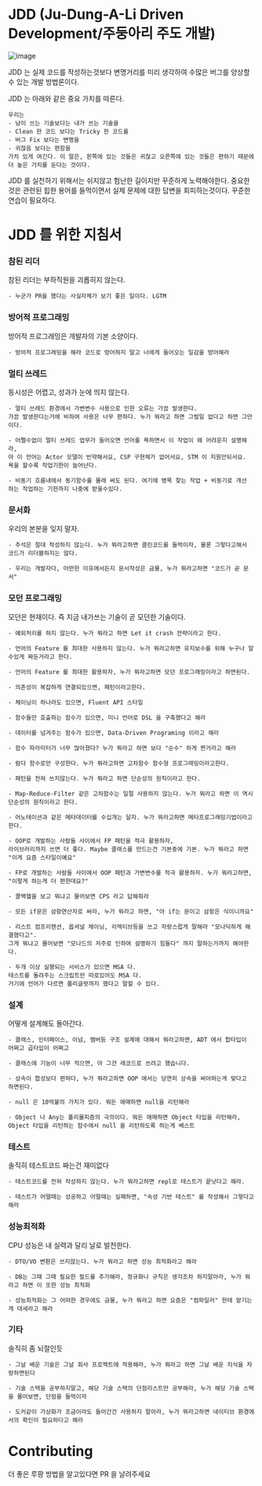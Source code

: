 # JDD (Ju-Dung-A-Li Driven Development/주둥아리 주도 개발)
![image](https://user-images.githubusercontent.com/10369528/130068355-049861db-ce6e-45cd-a74c-a262ee4fb01a.png)

JDD 는 실제 코드를 작성하는것보다 변명거리를 미리 생각하여 수많은 버그를 양상할 수 있는 개발 방법론이다.

JDD 는 아래와 같은 중요 가치를 따른다.

```
우리는
- 남이 쓰는 기술보다는 내가 쓰는 기술을
- Clean 한 코드 보다는 Tricky 한 코드를
- 버그 Fix 보다는 변명을
- 귀찮음 보다는 편함을
가치 있게 여긴다. 이 말은, 왼쪽에 있는 것들은 귀찮고 오른쪽에 있는 것들은 편하기 때문에 더 높은 가치를 둔다는 것이다.
```

JDD 를 실천하기 위해서는 쉬지않고 험난한 길이지만 꾸준하게 노력해야한다.
중요한것은 관련된 힙한 용어를 들먹이면서 실제 문제에 대한 답변을 회피하는것이다. 꾸준한 연습이 필요하다.


# JDD 를 위한 지침서

### 참된 리더
참된 리더는 부하직원을 괴롭히지 않는다.

```
- 누군가 PR을 했다는 사실자체가 보기 좋은 일이다. LGTM 
```

### 방어적 프로그래밍
방어적 프로그래밍은 개발자의 기본 소양이다.

```
- 방어적 프로그래밍을 해라 코드로 방어하지 말고 너에게 들어오는 일감을 방어해라
```

### 멀티 쓰레드
동시성은 어렵고, 성과가 눈에 띄지 않는다.
```
- 멀티 쓰레드 환경에서 가변변수 사용으로 인한 오류는 가끔 발생한다.
가끔 발생한다는거에 비하여 사용은 너무 편하다. 누가 뭐라고 하면 그럴일 없다고 하면 그만이다.

- 어쩔수없이 멀티 쓰레드 업무가 들어오면 언어를 욕하면서 이 작업이 왜 어려운지 설명해라,
아 이 언어는 Actor 모델이 빈약해서요, CSP 구현체가 없어서요, STM 이 지원안되서요.
욕을 할수록 작업기한이 늘어난다.

- 비동기 흐름내에서 동기함수를 몰래 써도 된다. 여기에 병목 찾는 작업 + 비동기로 개선 하는 작업하는 기한까지 나중에 받을수있다.
```

### 문서화
우리의 본분을 잊지 말자.

```
- 주석은 절대 작성하지 않는다. 누가 뭐라고하면 클린코드를 들먹이자, 물론 그렇다고해서 코드가 리더블하지는 않다.

- 우리는 개발자다, 어떤한 이유에서든지 문서작성은 금물, 누가 뭐라고하면 "코드가 곧 문서"
```

### 모던 프로그래밍
모던은 현재이다. 즉 지금 내가쓰는 기술이 곧 모던한 기술이다.

```
- 예외처리를 하지 않는다. 누가 뭐라고 하면 Let it crash 전략이라고 한다.

- 언어의 Feature 를 최대한 사용하지 않는다. 누가 뭐라고하면 유지보수를 위해 누구나 알수있게 짜둔거라고 한다.

- 언어의 Feature 를 최대한 활용하자, 누가 뭐라고하면 모던 프로그래밍이라고 하면된다.

- 의존성이 복잡하게 연결되있으면, 패턴이라고한다.

- 체이닝이 하나라도 있으면, Fluent API 스타일

- 함수들만 호출하는 함수가 있으면, 미니 언어로 DSL 을 구축했다고 해라

- 데이터를 넘겨주는 함수가 있으면, Data-Driven Programing 이라고 해라

- 함수 파라미터가 너무 많아졌다? 누가 뭐라고 하면 보다 "순수" 하게 짠거라고 해라

- 람다 함수로만 구성한다. 누가 뭐라고하면 고차함수 함수형 프로그래밍이라고한다.

- 패턴을 전혀 쓰지않는다. 누가 뭐라고 하면 단순성의 원칙이라고 한다.

- Map-Reduce-Filter 같은 고차함수는 일절 사용하지 않는다. 누가 뭐라고 하면 이 역시 단순성의 원칙이라고 한다.

- 어노테이션과 같은 메타데이터를 수십개는 달자. 누가 뭐라고하면 메타프로그래밍기법이라고 한다.

- OOP로 개발하는 사람들 사이에서 FP 패턴을 적극 활용하자, 
라이브러리까지 쓰면 더 좋다. Maybe 클래스를 만드는건 기본중에 기본. 누가 뭐라고 하면 "이게 요즘 스타일이예요"

- FP로 개발하는 사람들 사이에서 OOP 패턴과 가변변수를 적극 활용하자. 누가 뭐라고하면, "이렇게 하는게 더 편한데요?"

- 콜백헬을 보고 뭐냐고 물어보면 CPS 라고 답해줘라

- 모든 if문은 삼항연산자로 써라, 누가 뭐라고 하면, "아 if는 문이고 삼항은 식이니까요"

- 리스트 컴프리헨션, 옵셔널 체이닝, 리엑티브등을 쓰고 자랑스럽게 말해라 "모나딕하게 해결했다고". 
그게 뭐냐고 물어보면 "모나드의 저주로 인하여 설명하기 힘들다" 까지 말하는거까지 해야한다.

- 두개 이상 실행되는 서비스가 있으면 MSA 다.
테스트를 돌려주는 스크립트만 따로있어도 MSA 다.
거기에 언어가 다르면 폴리글랏까지 했다고 말할 수 있다.
```

### 설계 
어떻게 설계해도 돌아간다.
```
- 클래스, 인터페이스, 이넘, 맴버등 구조 설계에 대해서 뭐라고하면, ADT 에서 합타입이 어쩌고 곱타입이 어쩌고

- 클래스에 기능이 너무 적으면, 아 그건 레코드로 쓰려고 했습니다.

- 상속이 합성보다 편하다, 누가 뭐라고하면 OOP 에서는 당연히 상속을 써야하는게 맞다고 하면된다.

- null 은 10억불의 가치가 있다. 뭐든 애매하면 null을 리턴해라

- Object 나 Any는 폴리몰피즘의 극의이다. 뭐든 애매하면 Object 타입을 리턴해라,
Object 타입을 리턴하는 함수에서 null 을 리턴하도록 하는게 베스트
```

### 테스트
솔직히 테스트코드 짜는건 재미없다
```
- 테스트코드를 전혀 작성하지 않는다. 누가 뭐라고하면 repl로 테스트가 끝낫다고 해라.

- 테스트가 어떨때는 성공하고 어떨때는 실패하면, "속성 기반 테스트" 를 작성해서 그렇다고 해라
```

### 성능최적화
CPU 성능은 내 실력과 달리 날로 발전한다.
```
- DTO/VO 변환은 쓰지않는다. 누가 뭐라고 하면 성능 최적화라고 해라

- DB는 그때 그때 필요한 필드를 추가해라, 정규화나 규칙은 생각조차 하지말아라, 누가 뭐라고 하면 이 또한 성능 최적화

- 성능최적화는 그 어떠한 경우에도 금물, 누가 뭐라고 하면 요즘은 "컴파일러" 한테 맡기는게 대세라고 해라
```

### 기타
솔직히 좀 뇌절인듯
```
- 그날 배운 기술은 그날 회사 프로젝트에 적용해라, 누가 뭐라고 하면 그날 배운 지식을 자랑하면된다

- 기술 스택을 공부하지말고, 해당 기술 스택의 단점리스트만 공부해라, 누가 해당 기술 스택을 물어보면, 단점을 들먹이자

- 도커같이 가상화가 조금이라도 들어간건 사용하지 말아라, 누가 뭐라고하면 네이티브 환경에서의 확인이 필요하다고 해라
```


# Contributing
더 좋은 루팡 방법을 알고있다면 PR 을 날려주세요
